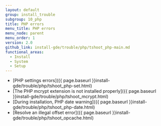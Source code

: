```yaml
---
layout: default
group: install_trouble
subgroup: 10_php
title: PHP errors
menu_title: PHP errors
menu_node: parent
menu_order: 1
version: 2.0
github_link: install-gde/trouble/php/tshoot_php-main.md
functional_areas:
  - Install
  - System
  - Setup
---
```


*	[PHP settings errors]({{ page.baseurl }}install-gde/trouble/php/tshoot_php-set.html)
*	[The PHP mcrypt extension is not installed properly]({{ page.baseurl }}install-gde/trouble/php/tshoot_mcrypt.html)
*	[During installation, PHP date warning]({{ page.baseurl }}install-gde/trouble/php/tshoot_php-date.html)
*	[Resolve an illegal offset error]({{ page.baseurl }}install-gde/trouble/php/tshoot_opcache.html)
